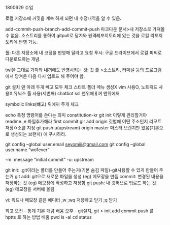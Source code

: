 1800629 수업

로컬 저장소에 커밋을 계속 하게 되면 내 수정내역을 알 수 있음.

add-commit-push-branch-add-commit-push
마크다운 문서>내 저장소로 가져올 수 없음. 소스트리를 통하여 gitpull로 당겨와 원격레포지토리에 있는 것을 로컬 리포지토리에 반영 가능.

풀: 다른 저장소에 내 코딩을 반영해 달라고 요청
푸시: 구글 드라이브에서 로컬 피씨로 다운로드하는 개념.

twl을 그대로 가져와 내꺼에도 반영시키는 것: 깃 풀 >소스트리, 터미널 등의 프로그램에서 당겨온 다음 다시 업로드 해 주어야 함.

git 설치
맨 아래 두개 빼고 모두 체크
스타트 폴더 메뉴 생성X
vim 사용O, 노트패드 사용X
유닉스 툴 사용(세번째) chatbot
ssl 맨위에ㅔ꺼
맨위에꺼
	
symbolic links(뺴고) 위에꺼 두개 체크

echo 특정 명령어를 쓴다는 의미
constitution-kr
git init 이렇게 관리할거야
readme.,e 파일추가해라
first commit
gir add origin 깃헙에 어떤 주소인지 리모트저장ㅇ소를 지정
git push u(upstream) origin master 마스터 브랜치만 있음(기본으로 생성되는 브랜치) 에 푸시하라.

git config –global user.email seyomiii@gmail.com
git config –global user.name “wo1ever”

-m: message “initial commit”
-u: upstream
 


git init: .git이라는 폴더를 만들어 주는거(기본 숨김 파일)-git사용할 수 있게 만들어 주는거
git add: git으로 새로운 파일을 생성 (eg) 메모장을 만듬
commit: 변경된 내용을 저장하는 것  (eg) 메모장에 작성하고 저장함
git push: 내 깃허브로 업로드 하는 것 (eg) 메모장을 서버에 올림

vi: 워드나 메모장 같은 에디터 
;w
;wq 저장하고 닫기
;q 닫기


회고
오전 - 통계 기본 개념 배움
오후 - git설치, git > init add commit push 를 hptts 로 하는 방법 배움
pwd
ls -al
cd
status
